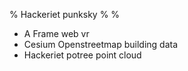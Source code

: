 % Hackeriet punksky
% 
%

* A Frame web vr
* Cesium Openstreetmap building data
* Hackeriet potree point cloud
